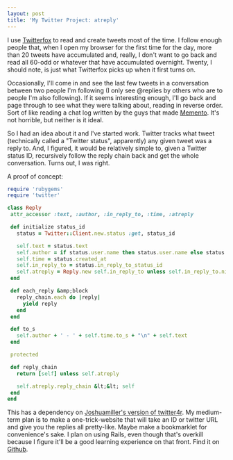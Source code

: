 ```yaml
---
layout: post
title: 'My Twitter Project: atreply'
---
```

I use <a href="http://twitterfox.net/">Twitterfox</a> to read and create tweets most of the time. I follow enough people that, when I open my browser for the first time for the day, more than 20 tweets have accumulated and, really, I don't want to go back and read all 60-odd or whatever that have accumulated overnight. Twenty, I should note, is just what Twitterfox picks up when it first turns on.

Occasionally, I'll come in and see the last few tweets in a conversation between two people I'm following (I only see @replies by others who are to people I'm also following). If it seems interesting enough, I'll go back and page through to see what they were talking about, reading in reverse order. Sort of like reading a chat log written by the guys that made <a href="http://www.imdb.com/title/tt0209144/">Memento</a>. It's not horrible, but neither is it ideal.

So I had an idea about it and I've started work. Twitter tracks what tweet (technically called a "Twitter status", apparently) any given tweet was a reply to. And, I figured, it would be relatively simple to, given a Twitter status ID, recursively follow the reply chain back and get the whole conversation. Turns out, I was right.

A proof of concept:

``` ruby
require 'rubygems'
require 'twitter'

class Reply
 attr_accessor :text, :author, :in_reply_to, :time, :atreply

 def initialize status_id
   status = Twitter::Client.new.status :get, status_id

   self.text = status.text
   self.author = if status.user.name then status.user.name else status.user.screen_name end
   self.time = status.created_at
   self.in_reply_to = status.in_reply_to_status_id
   self.atreply = Reply.new self.in_reply_to unless self.in_reply_to.nil?
 end

 def each_reply &amp;block
   reply_chain.each do |reply|
     yield reply
   end
 end

 def to_s
   self.author + ' - ' + self.time.to_s + "\n" + self.text
 end

 protected

 def reply_chain
   return [self] unless self.atreply

   self.atreply.reply_chain &lt;&lt; self
 end
end
```

This has a dependency on <a href="http://github.com/joshuamiller/twitter4r/tree/master">Joshuamiller's version of twitter4r</a>. My medium-term plan is to make a one-trick-website that will take an ID or twitter URL and give you the replies all pretty-like. Maybe make a bookmarklet for convenience's sake. I plan on using Rails, even though that's overkill because I figure it'll be a good learning experience on that front. Find it on <a href="http://github.com/BenHamill/atreply/tree/master">Github</a>.
